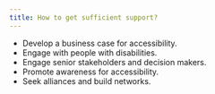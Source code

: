 ```yaml
---
title: How to get sufficient support?
---
```

* Develop a business case for accessibility.
* Engage with people with disabilities.
* Engage senior stakeholders and decision makers.
* Promote awareness for accessibility.
* Seek alliances and build networks.
<!-- more -->